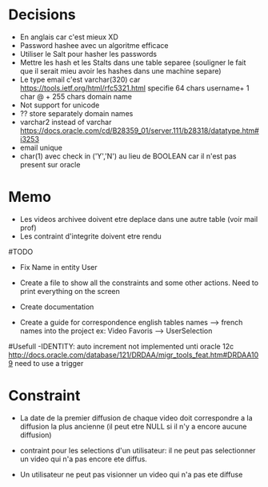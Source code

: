 
# Decisions
- En anglais car c'est mieux XD
- Password hashee avec un algoritme efficace 
- Utiliser le Salt pour hasher les passwords
- Mettre les hash et les Stalts dans une table separee 
(souligner le fait que il serait mieu avoir les hashes dans une
machine separe)
- Le type email c'est varchar(320) car https://tools.ietf.org/html/rfc5321.html specifie 64 chars username+ 1 char @ + 255 chars domain name
- Not support for unicode
- ?? store separately domain names
- varchar2 instead of varchar https://docs.oracle.com/cd/B28359_01/server.111/b28318/datatype.htm#i3253
- email unique
- char(1) avec check in ('Y','N') au lieu de BOOLEAN car il n'est pas 
  present sur oracle



# Memo
- Les videos archivee doivent etre deplace dans une autre table (voir mail prof)
- Les contraint d'integrite doivent etre rendu


#TODO

- Fix Name in entity User

- Create a file to show all the constraints and 
  some other actions. Need to print everything on the screen

- Create documentation

- Create a guide for correspondence english tables names --> french names into the project
  ex: Video Favoris --> UserSelection

#Usefull
-IDENTITY: auto increment not implemented unti oracle 12c
http://docs.oracle.com/database/121/DRDAA/migr_tools_feat.htm#DRDAA109
need to use a trigger


# Constraint
- La date de la premier diffusion de chaque video doit correspondre
  a la diffusion la plus ancienne (il peut etre NULL si il n'y a
  encore aucune diffusion)

- contraint pour les selections d'un utilisateur: il ne peut pas selectionner
  un video qui n'a pas encore ete diffus.

- Un utilisateur ne peut pas visionner un video qui n'a pas ete diffuse

